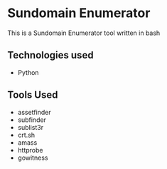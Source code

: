 # Sundomain Enumerator

This is a Sundomain Enumerator tool written in bash

## Technologies used

* Python

## Tools Used

* assetfinder
* subfinder
* sublist3r
* crt.sh
* amass
* httprobe
* gowitness
